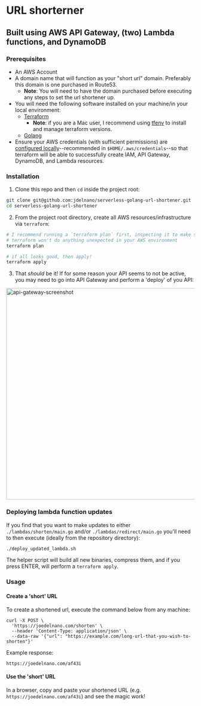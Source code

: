# URL shorterner
## Built using AWS API Gateway, (two) Lambda functions, and DynamoDB

### Prerequisites
* An AWS Account
* A domain name that will function as your "short url" domain. Preferably this domain is one purchased in Route53. 
  * **Note**:  You will need to have the domain purchased before executing any steps to set the url shortener up.
* You will need the following software installed on your machine/in your local environment:
  * [Terraform](https://developer.hashicorp.com/terraform/tutorials/aws-get-started/install-cli)
    * **Note**:  if you are a Mac user, I recommend using [tfenv](https://github.com/tfutils/tfenv) to install and manage terraform versions.
  * [Golang](https://go.dev/doc/install)
* Ensure your AWS credentials (with sufficient permissions) are [configured locally](https://registry.terraform.io/providers/hashicorp/aws/latest/docs)--recommended
in `$HOME/.aws/credentials`--so that terraform will be able to successfully create IAM, API Gateway, DynamoDB, and Lambda resources.

### Installation
1. Clone this repo and then `cd` inside the project root:
```bash
git clone git@github.com:jdelnano/serverless-golang-url-shortener.git
cd serverless-golang-url-shortener
```
2. From the project root directory, create all AWS resources/infrastructure via `terraform`:
```bash
# I recommend running a `terraform plan` first, inspecting it to make sure
# terraform won't do anything unexpected in your AWS environment
terraform plan

# if all looks good, then apply!
terraform apply
```
3. That _should_ be it! If for some reason your API seems to not be active, you may need to go into
API Gateway and perform a 'deploy' of you API:

<img width="565" alt="api-gateway-screenshot" src="https://user-images.githubusercontent.com/18095335/221642267-f6bd32ab-1e0b-4385-b617-6a0cd694b3b0.png">


### Deploying lambda function updates
If you find that you want to make updates to either `./lambdas/shorten/main.go` and/or `./lambdas/redirect/main.go`
you'll need to then execute (ideally from the repository directory):
```bash
./deploy_updated_lambda.sh
```
The helper script will build all new binaries, compress them, and if you press ENTER, will perform a `terraform apply`.

### Usage

#### Create a 'short' URL
To create a shortened url, execute the command below from any machine:
```
curl -X POST \
  'https://joedelnano.com/shorten' \
  --header 'Content-Type: application/json' \
  --data-raw '{"url": "https://example.com/long-url-that-you-wish-to-shorten"}'
```

Example response:
```
https://joedelnano.com/af43i
```

#### Use the 'short' URL
In a browser, copy and paste your shortened URL (e.g. `https://joedelnano.com/af43i`) and see the magic work!
